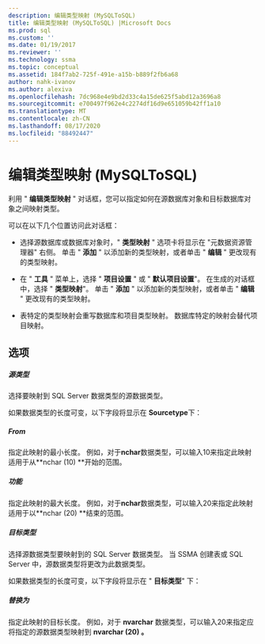 ```yaml
---
description: 编辑类型映射 (MySQLToSQL)
title: 编辑类型映射 (MySQLToSQL) |Microsoft Docs
ms.prod: sql
ms.custom: ''
ms.date: 01/19/2017
ms.reviewer: ''
ms.technology: ssma
ms.topic: conceptual
ms.assetid: 184f7ab2-725f-491e-a15b-b889f2fb6a68
author: nahk-ivanov
ms.author: alexiva
ms.openlocfilehash: 7dc968e4e9bd2d33c4a15de625f5abd12a3696a8
ms.sourcegitcommit: e700497f962e4c2274df16d9e651059b42ff1a10
ms.translationtype: MT
ms.contentlocale: zh-CN
ms.lasthandoff: 08/17/2020
ms.locfileid: "88492447"
---
```

# <a name="edit-type-mapping-mysqltosql"></a>编辑类型映射 (MySQLToSQL)
利用 " **编辑类型映射** " 对话框，您可以指定如何在源数据库对象和目标数据库对象之间映射类型。  
  
可以在以下几个位置访问此对话框：  
  
-   选择源数据库或数据库对象时，" **类型映射** " 选项卡将显示在 "元数据资源管理器" 右侧。 单击 " **添加** " 以添加新的类型映射，或者单击 " **编辑** " 更改现有的类型映射。  
  
-   在 " **工具** " 菜单上，选择 " **项目设置** " 或 " **默认项目设置**"。 在生成的对话框中，选择 " **类型映射**"。 单击 " **添加** " 以添加新的类型映射，或者单击 " **编辑** " 更改现有的类型映射。  
  
-   表特定的类型映射会重写数据库和项目类型映射。 数据库特定的映射会替代项目映射。  
  
## <a name="options"></a>选项  
  
##### <a name="source-type"></a>源类型  
选择要映射到 SQL Server 数据类型的源数据类型。  
  
如果数据类型的长度可变，以下字段将显示在 **Sourcetype**下：  
  
##### <a name="from"></a>From  
指定此映射的最小长度。 例如，对于**nchar**数据类型，可以输入10来指定此映射适用于从**nchar (10) **开始的范围。  
  
##### <a name="to"></a>功能  
指定此映射的最大长度。 例如，对于**nchar**数据类型，可以输入20来指定此映射适用于以**nchar (20) **结束的范围。  
  
##### <a name="target-type"></a>目标类型  
选择源数据类型要映射到的 SQL Server 数据类型。 当 SSMA 创建表或 SQL Server 中，源数据类型将更改为此数据类型。  
  
如果数据类型的长度可变，以下字段将显示在 " **目标类型**" 下：  
  
##### <a name="replace-with"></a>替换为  
指定此映射的目标长度。 例如，对于 **nvarchar** 数据类型，可以输入20来指定应将指定的源数据类型映射到 **nvarchar (20) 。**  
  
